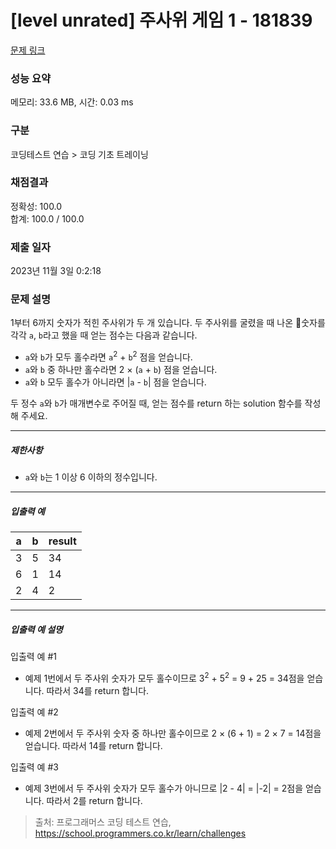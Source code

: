 # [level unrated] 주사위 게임 1 - 181839 

[문제 링크](https://school.programmers.co.kr/learn/courses/30/lessons/181839) 

### 성능 요약

메모리: 33.6 MB, 시간: 0.03 ms

### 구분

코딩테스트 연습 > 코딩 기초 트레이닝

### 채점결과

정확성: 100.0<br/>합계: 100.0 / 100.0

### 제출 일자

2023년 11월 3일 0:2:18

### 문제 설명

<p>1부터 6까지 숫자가 적힌 주사위가 두 개 있습니다. 두 주사위를 굴렸을 때 나온 숫자를 각각 <code>a</code>, <code>b</code>라고 했을 때 얻는 점수는 다음과 같습니다.</p>

<ul>
<li><code>a</code>와 <code>b</code>가 모두 홀수라면 <code>a</code><sup>2</sup> + <code>b</code><sup>2</sup> 점을 얻습니다.</li>
<li><code>a</code>와 <code>b</code> 중 하나만 홀수라면 2 × (<code>a</code> + <code>b</code>) 점을 얻습니다.</li>
<li><code>a</code>와 <code>b</code> 모두 홀수가 아니라면 |<code>a</code> - <code>b</code>| 점을 얻습니다.</li>
</ul>

<p>두 정수 <code>a</code>와 <code>b</code>가 매개변수로 주어질 때, 얻는 점수를 return 하는 solution 함수를 작성해 주세요.</p>

<hr>

<h5>제한사항</h5>

<ul>
<li><code>a</code>와 <code>b</code>는 1 이상 6 이하의 정수입니다.</li>
</ul>

<hr>

<h5>입출력 예</h5>
<table class="table">
        <thead><tr>
<th>a</th>
<th>b</th>
<th>result</th>
</tr>
</thead>
        <tbody><tr>
<td>3</td>
<td>5</td>
<td>34</td>
</tr>
<tr>
<td>6</td>
<td>1</td>
<td>14</td>
</tr>
<tr>
<td>2</td>
<td>4</td>
<td>2</td>
</tr>
</tbody>
      </table>
<hr>

<h5>입출력 예 설명</h5>

<p>입출력 예 #1</p>

<ul>
<li>예제 1번에서 두 주사위 숫자가 모두 홀수이므로 3<sup>2</sup> + 5<sup>2</sup> = 9 + 25 = 34점을 얻습니다. 따라서 34를 return 합니다.</li>
</ul>

<p>입출력 예 #2</p>

<ul>
<li>예제 2번에서 두 주사위 숫자 중 하나만 홀수이므로 2 × (6 + 1) = 2 × 7 = 14점을 얻습니다. 따라서 14를 return 합니다.</li>
</ul>

<p>입출력 예 #3</p>

<ul>
<li>예제 3번에서 두 주사위 숫자가 모두 홀수가 아니므로 |2 - 4| = |-2| = 2점을 얻습니다. 따라서 2를 return 합니다.</li>
</ul>


> 출처: 프로그래머스 코딩 테스트 연습, https://school.programmers.co.kr/learn/challenges
